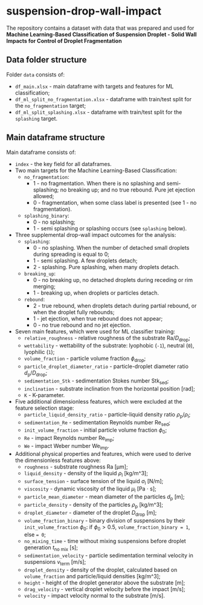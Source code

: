 # suspension-drop-wall-impact
The repository contains a dataset with data that was prepared and used for **Machine Learning-Based Classification of Suspension Droplet - Solid Wall Impacts for Control of Droplet Fragmentation**

## Data folder structure

Folder `data` consists of:
- `df_main.xlsx` - main dataframe with targets and features for  ML classification;
- `df_ml_split_no_fragmentation.xlsx` - dataframe with train/test split for the `no_fragmentation` target;
- `df_ml_split_splashing.xlsx` - dataframe with train/test split for the `splashing` target.

## Main dataframe structure

Main dataframe consists of:
- `index` - the key field for all dataframes.
- Two main targets for the Machine Learning-Based Classification:
    - `no_fragmentation`:
        - 1 - no fragmentation. When there is no splashing and semi-splashing; no breaking up; and no true rebound. Pure jet ejection allowed;
        - 0 - fragmentation, when some class label is presented (see 1 - no fragmentation).
    - `splashing_binary`:
        - 0 - no splashing;
        - 1 - semi splashing or splashing occurs (see `splashing` below). 
- Three supplemental drop-wall impact outcomes for the analysis: 
    - `splashing`:
        - 0 - no splashing. When the number of detached small droplets during spreading is equal to 0;
        - 1 - semi splashing. A few droplets detach;
        - 2 - splashing. Pure splashing, when many droplets detach.
    - `breaking_up`:
        - 0 - no breaking up, no detached droplets during receding or rim merging;
        - 1 - breaking up, when droplets or particles detach.
    - `rebound`:
        - 2 - true rebound, when droplets detach during partial rebound, or when the droplet fully rebounds;
        - 1 - jet ejection, when true rebound does not appear;
        - 0 - no true rebound and no jet ejection.
- Seven main features, which were used for ML classifier training:
    - `relative_roughness` - relative roughness of the substrate $\text{Ra}/D_\text{drop}$;
    - `wettability` - wettability of the substrate: lyophobic (`-1`), neutral (`0`), lyophilic (`1`);
	- `volume_fraction` - particle volume fraction $\phi_\text{drop}$;
	- `particle_droplet_diameter_ratio` - particle-droplet diameter ratio $d_\text{p}/D_\text{drop}$;
	- `sedimentation_Stk` - sedimentation Stokes number $\text{Stk}_\text{sed}$;
    - `inclination` - substrate inclination from the horizontal position [rad];
	- `K` - K-parameter.
- Five additional dimensionless features, which were excluded at the feature selection stage:
    - `particle_liquid_density_ratio` - particle-liquid density ratio $\rho_\text{p}/\rho_\text{l}$;
    - `sedimentation_Re` - sedimentation Reynolds number $\text{Re}_\text{sed}$;
    - `init_volume_fraction` - initial particle volume fraction $\phi_0$;
    - `Re` - impact Reynolds number $\text{Re}_\text{imp}$;
    - `We` - impact Weber number $\text{We}_\text{imp}$.
- Additional physical properties and features, which were used to derive the dimensionless features above:
    - `roughness` - substrate roughness $\text{Ra}$ [µm];
    - `liquid_density` - density of the liquid $\rho_\text{l}$ [kg/m^3];
    - `surface_tension` - surface tension of the liquid $\sigma_\text{l}$ [N/m];
    - `viscosity` - dynamic viscosity of the liquid $\mu_\text{l}$ [Pa $\cdot$ s];
    - `particle_mean_diameter` - mean diameter of the particles $d_\text{p}$ [m];
    - `particle_density` - density of the particles $\rho_\text{p}$ [kg/m^3];
    - `droplet_diameter` - diameter of the droplet $D_\text{drop}$ [m];
    - `volume_fraction_binary` - binary division of suspensions by their `init_volume_fraction` $\phi_0$: if $\phi_0>0.5$, `volume_fraction_binary = 1`, else `= 0`;
    - `no_mixing_time` - time without mixing suspensions before droplet generation $t_\text{no mix}$ [s];
    - `sedimentation_velocity` - particle sedimentation terminal velocity in suspensions $v_\text{term}$ [m/s];
    - `droplet_density` - density of the droplet, calculated based on `volume_fraction` and particle/liquid densities [kg/m^3];
    - `height` - height of the droplet generator above the substrate [m];
    - `drag_velocity` - vertical droplet velocity before the impact [m/s];
    - `velocity` - impact velocity normal to the substrate [m/s].